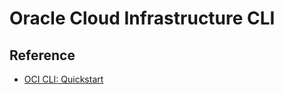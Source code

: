 # Oracle Cloud Infrastructure CLI


## Reference
- [OCI CLI: Quickstart](https://docs.oracle.com/en-us/iaas/Content/API/SDKDocs/cliinstall.htm)
